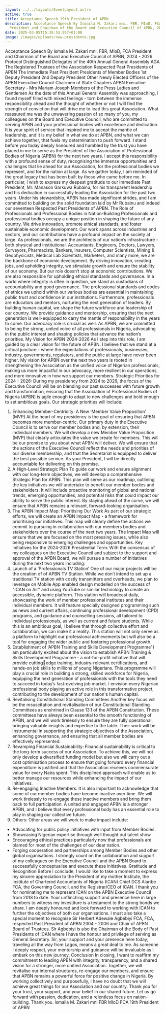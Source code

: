 ```yaml
---
layout: ../../layouts/EventLayout.astro
active: true
title: Acceptance Speech 19th President of APBN
description: Acceptance Speech By Ismaila M. Zakari mni, FBR, MIoD, FCA
  President and Chairman of the Board and Executive Council of APBN, 2024 - 2026
date: 2025-03-05T15:38:53.957+01:00
image: /images/uploads/new-presidente.jpg
---
```

Acceptance Speech 
By 
Ismaila M. Zakari mni, FBR, MIoD, FCA 
President and Chairman of the Board and Executive Council of APBN, 2024 - 2026 
Protocol 
Distinguished Delegates of the 40th Annual General Assembly AGA 
The Registered Trustees of the Association 
Respected Past Presidents of APBN 
The Immediate Past President 
Presidents of Member Bodies 
1st Deputy President 
2nd Deputy President 
Other Newly Elected Officers of the APBN Executive Council 
Chairmen of State Chapters 
APBN Executive Secretary - Mrs Mariam Joseph 
Members of the Press 
Ladies and Gentlemen 
As the date of this Annual General Assembly was approaching, I found myself filled 
with mixed feelings - torn between the immense responsibility ahead and the thought 
of whether or not I will find the strength of conviction that will drive me to lead this 
great Association. What reassured me was the unwavering passion of so many of you, 
my colleagues on the Board and Executive Council, who are committed to serving 
APBN and your professional bodies with excellence and dedication. It is your spirit 
of service that inspired me to accept the mantle of leadership, and it is my belief in 
what we do at APBN, and what we can achieve together, that fuels my determination 
to push forward. 
I stand before you today deeply honoured and humbled by the trust you have placed 
in me to serve as the President of the Association of Professional Bodies of Nigeria 
(APBN) for the next two years. I accept this responsibility with a profound sense of 
duty, recognising the immense opportunities and challenges that lie ahead for our 
Association, for the professional bodies we represent, and for the nation at large. 
As we gather today, I am reminded of the great legacy that has been built by those 
who came before me. In particular, I wish to express my deepest gratitude to our 
Immediate Past President, Mr. Manason Garkuwa Rubainu, for his transparent 
leadership and his dedication in successfully leading the Association for the past two 
years. Under his stewardship, APBN has made significant strides, and I am 
committed to building on the solid foundation laid by Mr Rubainu and indeed our 
seventeen Respected Past Presidents of APBN. 
The Role of Professionals and Professional Bodies in Nation-Building 
Professionals and professional bodies occupy a unique position in shaping the future 
of any country. We drive innovation, promote ethical standards, and foster sustainable 
economic development. Our work spans across industries and sectors, and our 
contributions have a profound impact on the society at large. 
As professionals, we are the architects of our nation’s infrastructure - both physical 
and institutional. Accountants, Engineers, Doctors, Lawyers, Surveyors, Pharmacists, 
Bankers, Insurers, Computer Scientists, Mining & Geophysicists, Medical Lab 
Scientists, Marketers, and many more, we are the backbone of economic 
development. By driving innovation, creating jobs, and upholding integrity, we 
stimulate growth and ensure the stability of our economy. But our role doesn’t stop at 
economic contributions. 
We are also responsible for upholding ethical standards and governance. In a world 
where integrity is often in question, we stand as custodians of accountability and 
good governance. The professional standards and codes of ethics we uphold within 
our various bodies are essential in maintaining public trust and confidence in our 
institutions. 
Furthermore, professionals are educators and mentors, nurturing the next generation 
of leaders. By building human capital, we shape the future workforce and leadership 
of our country. We provide guidance and mentorship, ensuring that the next 
generation is well-equipped to carry the mantle of responsibility in the years to come. 
Our advocacy role is crucial as well. As APBN, we are committed to being the strong, 
united voice of all professionals in Nigeria, advocating in the public interest and 
shaping policies that advance the nation’s priorities. 
My Vision for APBN 2024-2026
As I step into this role, I am guided by a clear vision for the future of APBN. I believe 
that we stand at a critical juncture - where the expectations of professionals, 
businesses, industry, governments, regulators, and the public at large have never been 
higher. My vision for APBN over the next two years is rooted in strengthening the 
Association as the unified voice of Nigerian professionals, making us more 
impactful in our advocacy, more resilient in our operations, and more innovative in 
how we support our members. 
Strategic Priorities for 2024 - 2026: 
During my presidency from 2024 to 2026, the focus of the Executive Council will be 
on blending our past successes with future growth and transformation, ensuring that 
the Association of Professional Bodies of Nigeria (APBN) is agile enough to adapt to 
new challenges and bold enough to set ambitious goals. Our strategic priorities will 
include: 
1. Enhancing Member-Centricity: A New ‘Member Value Proposition’ 
(MVP)
At the heart of my presidency is the goal of ensuring that APBN becomes 
more member-centric. Our primary duty in the Executive Council is to serve 
our member bodies and, by extension, their individual members. We will 
develop a new Member Value Proposition (MVP) that clearly articulates the 
value we create for members. This will be our promise to you about what 
APBN will deliver. We will ensure that the actions of the Executive Council 
reflect the needs and priorities of our diverse membership, and that the 
Secretariat is equipped to deliver the best possible service. As your President, I 
will be directly accountable for delivering on this promise. 
2. A High-Level Strategic Plan
To guide our work and ensure alignment with our long-term objectives, we 
will develop a comprehensive Strategic Plan for APBN. This plan will serve 
as our roadmap, outlining the key initiatives we will undertake to benefit our 
member bodies and stakeholders. It will include proactive monitoring of 
global and national trends, emerging opportunities, and potential risks that 
could impact our ability to serve the public interest. By staying ahead of the 
curve, we will ensure that APBN remains a relevant, forward-looking 
organisation. 
3. The APBN Impact Map: Prioritising Our Work
As part of our strategic efforts, we will create an APBN Impact Map - a 
framework for prioritising our initiatives. This map will clearly define the 
actions we commit to pursuing in collaboration with our members bodies and 
stakeholders over the course of the next two years. The Impact Map will 
ensure that we are focused on the most pressing issues, while also being 
responsive to emerging challenges and opportunities. 
Key Initiatives for the 2024-2026 Presidential Term: 
With the consensus of my colleagues on the Executive Council and subject to the 
support and approval of the APBN Board, we will pursue a number of initiatives 
during the next two years including: 
1. Launch of a ‘Professionals TV Station’
One of our major projects will be the creation of of APBN TV Station. While 
we don’t intend to set up a traditional TV station with costly transmitters and 
overheads, we plan to leverage on Mobile App enabled design modelled on 
the success of "ICAN on Air" and using YouTube or similar technology to 
create an accessible, dynamic platform. This station will broadcast daily, 
showcasing the work of member professional institutes and their individual 
members. It will feature specially designed programming such as news and 
current affairs, continuing professional development (CPD) programs, and 
guidance and counselling sessions, all tailored to individual professionals, as 
well as current and future students. While this is an ambitious goal, I believe 
that through collective effort and collaboration, we can make it a reality. This 
station will not only serve as a platform to highlight our professional 
achievements but will also be a tool for engaging the wider public and 
fostering professional growth. 
2. Establishment of ‘APBN Training and Skills Development Programme’
I am particularly excited about the vision to establish APBN Training & Skills 
Development Programme - a not-for-profit initiative that will provide cuttingedge training, industry-relevant certifications, and hands-on job skills to 
millions of young Nigerians. This programme will play a crucial role in 
building a strong, skilled workforce for Nigeria, equipping the next generation 
of professionals with the tools they need to succeed in today’s fast-evolving 
job market. I envision every Nigerian professional body playing an active role 
in this transformative project, contributing to the development of our nation's 
human capital. 
3. Revitalising Constitutional Standing Committees
Another key focus will be the resuscitation and revitalisation of our 
Constitutional Standing Committees as enshrined in Clause 13.1 of the APBN 
Constitution. These committees have always been essential to the smooth 
functioning of APBN, and we will work tirelessly to ensure they are fully 
operational, bringing valuable insights and expertise to the table. Their work 
will be instrumental in supporting the strategic objectives of the Association, 
enhancing governance, and ensuring that all member bodies are effectively 
represented. 
4. Revamping Financial Sustainability:
Financial sustainability is critical to the long-term success of our Association. 
To achieve this, we will not only develop a diversified funding model but 
also we will carry out a cost optimisation process to ensure that going 
forward every financial expenditure is justified and that the Association 
receives commensurate value for every Naira spent. This disciplined approach 
will enable us to better manage our resources while enhancing the impact of 
our initiatives. 
5. Re-engaging Inactive Members:
It is also important to acknowledge that some of our member bodies have 
become inactive over time. We will work tirelessly to re-engage these 
inactive members and bring them back to full participation. A united and 
engaged APBN is a stronger APBN, and I believe that every professional body 
has an essential role to play in shaping our collective future. 
6. Others: 
Other areas we will work to make impact include: 
- Advocating for public policy initiatives with input from Member Bodies. 
- Showcasing Nigerian expertise through well thought out talent show. 
- Encouraging ethical practices particularly now that professionals are blamed 
for most of the challenges of our dear nation. 
- Forging cooperation and partnerships among Member Bodies and other 
global organisations.
I strongly count on the collaboration and support of my colleagues on the Executive 
Council and the APBN Board to successfully conceptualise and execute these 
initiatives. 
Gratitude and Recognition
Before I conclude, I would like to take a moment to express my sincere appreciation 
to the President of my mother Institute, the Institute of Chartered Accountants 
of Nigeria (ICAN) Chief DCS Alaribe FCA, the Governing Council, and the 
Registrar/CEO of ICAN. I thank you for nominating me to represent ICAN on the 
APBN Executive Council from 2018 to date. Your unflinching support and presence 
here in large numbers to witness my investiture is a testament to the strong bonds we 
share. I am deeply honoured and look forward to working with ICAN to further the 
objectives of both our organisations. 
I must also take a special moment to recognise Sir Herbert Adewale Agbebiyi FCA, 
FCA, respected Past President of APBN 2004 - 2006 and Chair of APBN Board of 
Trustees. Sir Agbebiyi is also the Chairman of the Body of Past Presidents of ICAN 
where I have the honour and privilege of serving as General Secretary. Sir, your 
support and your presence here today, traveling all the way from Lagos, means a 
great deal to me. As someone I deeply respect, your mentorship and guidance will be 
invaluable as I embark on this new journey. 
Conclusion
In closing, I want to reaffirm my commitment to leading APBN with integrity, 
transparency, and a shared vision for a stronger, more unified Association. Together, 
we will revitalise our internal structures, re-engage our members, and ensure that 
APBN remains a powerful force for positive change in Nigeria. By working 
collectively and purposefully, I have no doubt that we will achieve great things for 
our Association and our country. 
Thank you for your trust, your support, and your belief in our shared future. Let us go 
forward with passion, dedication, and a relentless focus on nation-building. 
Thank you. 
Ismaila M. Zakari mni FBR MIoD FCA 
19th President of APBN
